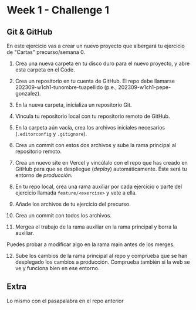 # Week 1 - Challenge 1

## Git & GitHub

En este ejercicio vas a crear un nuevo proyecto que albergará tu ejercicio de "Cartas" precurso/semana 0. 

1. Crea una nueva carpeta en tu disco duro para el nuevo proyecto, y abre esta carpeta en el Code.
2. Crea un repositorio en tu cuenta de GitHub. El repo debe llamarse 202309-w1ch1-tunombre-tuapellido (p.e., 202309-w1ch1-pepe-gonzalez).
3. En la nueva carpeta, inicializa un repositorio Git.
4. Vincula tu repositorio local con tu repositorio remoto de GitHub.
5. En la carpeta aún vacía, crea los archivos iniciales necesarios (`.editorconfig` y `.gitignore`).
6. Crea un commit con estos dos archivos y sube la rama principal al repositorio remoto.
7. Crea un nuevo site en Vercel y vincúlalo con el repo que has creado en GitHub para que se despliegue (_deploy_) automáticamente. Éste será tu entorno de _producción_.

8. En tu repo local, crea una rama auxiliar por cada ejercicio o parte del ejercicio llamada `feature/<exercise>` y vete a ella.
9.  Añade los archivos de tu ejercicio del precurso.
10. Crea un commit con todos los archivos.
11. Mergea el trabajo de la rama auxiliar en la rama principal y borra la auxiliar.

Puedes probar a modificar algo en la rama main antes de los merges.

12. Sube los cambios de la rama principal al repo y comprueba que se han desplegado los cambios a producción. Comprueba también si la web se ve y funciona bien en ese entorno.


Extra
-----

Lo mismo con el pasapalabra en el repo anterior
